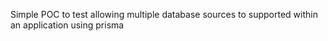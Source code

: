 Simple POC to test allowing multiple database sources to supported within an application using prisma
